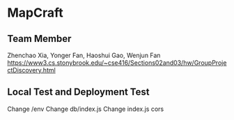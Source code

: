 # MapCraft

## Team Member
Zhenchao Xia, Yonger Fan, Haoshui Gao, Wenjun Fan
https://www3.cs.stonybrook.edu/~cse416/Sections02and03/hw/GroupProjectDiscovery.html

## Local Test and Deployment Test
Change /env
Change db/index.js
Change index.js cors
